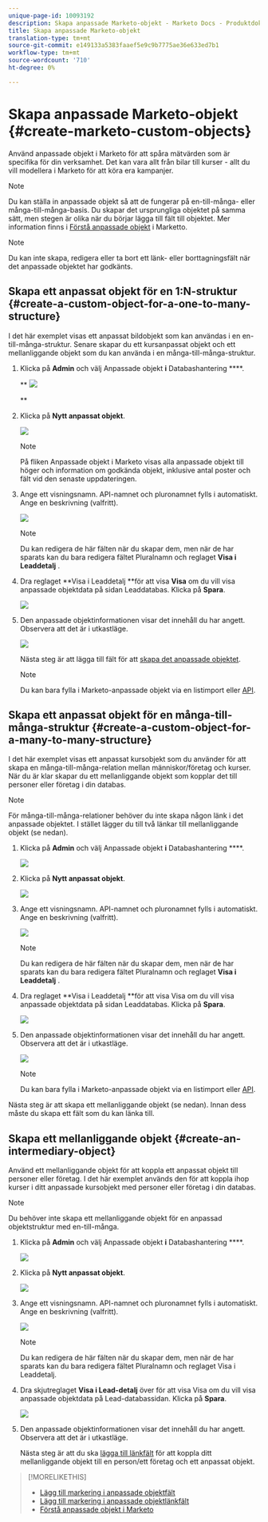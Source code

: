 ```yaml
---
unique-page-id: 10093192
description: Skapa anpassade Marketo-objekt - Marketo Docs - Produktdokumentation
title: Skapa anpassade Marketo-objekt
translation-type: tm+mt
source-git-commit: e149133a5383faaef5e9c9b7775ae36e633ed7b1
workflow-type: tm+mt
source-wordcount: '710'
ht-degree: 0%

---
```



# Skapa anpassade Marketo-objekt {#create-marketo-custom-objects}

Använd anpassade objekt i Marketo för att spåra mätvärden som är specifika för din verksamhet. Det kan vara allt från bilar till kurser - allt du vill modellera i Marketo för att köra era kampanjer.

>[!NOTE]
>
>Du kan ställa in anpassade objekt så att de fungerar på en-till-många- eller många-till-många-basis. Du skapar det ursprungliga objektet på samma sätt, men stegen är olika när du börjar lägga till fält till objektet. Mer information finns i [Förstå anpassade objekt](understanding-marketo-custom-objects.md) i Marketto.

>[!NOTE]
>
>Du kan inte skapa, redigera eller ta bort ett länk- eller borttagningsfält när det anpassade objektet har godkänts.

## Skapa ett anpassat objekt för en 1:N-struktur {#create-a-custom-object-for-a-one-to-many-structure}

I det här exemplet visas ett anpassat bildobjekt som kan användas i en en-till-många-struktur. Senare skapar du ett kursanpassat objekt och ett mellanliggande objekt som du kan använda i en många-till-många-struktur.

1. Klicka på **Admin** och välj Anpassade objekt **i** Databashantering ****.

   ** ![](assets/image2016-1-18-13-3a12-3a19.png)

   **

1. Klicka på **Nytt anpassat objekt**.

   ![](assets/image2016-5-18-16-3a28-3a4.png)

   >[!NOTE]
   >
   >På fliken Anpassade objekt i Marketo visas alla anpassade objekt till höger och information om godkända objekt, inklusive antal poster och fält vid den senaste uppdateringen.

1. Ange ett visningsnamn. API-namnet och pluronamnet fylls i automatiskt. Ange en beskrivning (valfritt).

   ![](assets/image2015-9-15-16-3a29-3a17.png)

   >[!NOTE]
   >
   >Du kan redigera de här fälten när du skapar dem, men när de har sparats kan du bara redigera fältet Pluralnamn och reglaget **Visa i Leaddetalj** .

1. Dra reglaget **Visa i Leaddetalj **för att visa **Visa** om du vill visa anpassade objektdata på sidan Leaddatabas. Klicka på **Spara**.

   ![](assets/image2015-9-15-16-3a32-3a2.png)

1. Den anpassade objektinformationen visar det innehåll du har angett. Observera att det är i utkastläge.

   ![](assets/image2015-9-15-16-3a38-3a22.png)

   Nästa steg är att lägga till fält för att [skapa det anpassade objektet](add-marketo-custom-object-fields.md).

   >[!NOTE]
   >
   >Du kan bara fylla i Marketo-anpassade objekt via en listimport eller [API](http://developers.marketo.com/documentation/rest/).

## Skapa ett anpassat objekt för en många-till-många-struktur {#create-a-custom-object-for-a-many-to-many-structure}

I det här exemplet visas ett anpassat kursobjekt som du använder för att skapa en många-till-många-relation mellan människor/företag och kurser. När du är klar skapar du ett mellanliggande objekt som kopplar det till personer eller företag i din databas.

>[!NOTE]
>
>För många-till-många-relationer behöver du inte skapa någon länk i det anpassade objektet. I stället lägger du till två länkar till mellanliggande objekt (se nedan).

1. Klicka på **Admin** och välj Anpassade objekt **i** Databashantering ****.

   ![](assets/image2016-1-18-13-3a16-3a25.png)

1. Klicka på **Nytt anpassat objekt**.

   ![](assets/image2016-5-18-16-3a32-3a42.png)

1. Ange ett visningsnamn. API-namnet och pluronamnet fylls i automatiskt. Ange en beskrivning (valfritt).

   ![](assets/image2016-1-14-13-3a38-3a46.png)

   >[!NOTE]
   >
   >Du kan redigera de här fälten när du skapar dem, men när de har sparats kan du bara redigera fältet Pluralnamn och reglaget **Visa i Leaddetalj** .

1. Dra reglaget **Visa i Leaddetalj **för att visa Visa om du vill visa anpassade objektdata på sidan Leaddatabas. Klicka på **Spara**.

   ![](assets/image2016-1-14-13-3a42-3a56.png)

1. Den anpassade objektinformationen visar det innehåll du har angett. Observera att det är i utkastläge.

   ![](assets/image2016-1-18-8-3a38-3a58.png)

   >[!NOTE]
   >
   >Du kan bara fylla i Marketo-anpassade objekt via en listimport eller [API](http://developers.marketo.com/documentation/rest/).

Nästa steg är att skapa ett mellanliggande objekt (se nedan). Innan dess måste du skapa ett fält som du kan länka till.

## Skapa ett mellanliggande objekt {#create-an-intermediary-object}

Använd ett mellanliggande objekt för att koppla ett anpassat objekt till personer eller företag. I det här exemplet används den för att koppla ihop kurser i ditt anpassade kursobjekt med personer eller företag i din databas.

>[!NOTE]
>
>Du behöver inte skapa ett mellanliggande objekt för en anpassad objektstruktur med en-till-många.

1. Klicka på **Admin** och välj Anpassade objekt **i** Databashantering ****.

   ![](assets/image2016-1-18-13-3a17-3a40.png)

1. Klicka på **Nytt anpassat objekt**.

   ![](assets/image2016-5-18-16-3a33-3a16.png)

1. Ange ett visningsnamn. API-namnet och pluronamnet fylls i automatiskt. Ange en beskrivning (valfritt).

   ![](assets/image2016-1-14-14-3a10-3a44.png)

   >[!NOTE]
   >
   >Du kan redigera de här fälten när du skapar dem, men när de har sparats kan du bara redigera fältet Pluralnamn och reglaget Visa i Leaddetalj.

1. Dra skjutreglaget **Visa i Lead-detalj** över för att visa Visa om du vill visa anpassade objektdata på Lead-databassidan. Klicka på **Spara**.

   ![](assets/image2016-1-14-14-3a12-3a49.png)

1. Den anpassade objektinformationen visar det innehåll du har angett. Observera att det är i utkastläge.

   Nästa steg är att du ska [lägga till länkfält](add-marketo-custom-object-link-fields.md) för att koppla ditt mellanliggande objekt till en person/ett företag och ett anpassat objekt.

>[!MORELIKETHIS]
>
>* [Lägg till markering i anpassade objektfält](add-marketo-custom-object-fields.md)
>* [Lägg till markering i anpassade objektlänkfält](add-marketo-custom-object-link-fields.md)
>* [Förstå anpassade objekt i Marketo](understanding-marketo-custom-objects.md)

>



